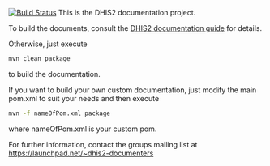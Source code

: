[![Build Status](https://travis-ci.org/dhis2/dhis2-docs.svg?branch=master)](https://travis-ci.org/dhis2/dhis2-docs)
This is the DHIS2 documentation project. 

To build the documents, consult the <a href="https://www.dhis2.org/doc/snapshot/en/implementer/dhis2_documentation_guide.pdf">DHIS2 documentation guide</a> for details. 

Otherwise, just execute
```bash
mvn clean package
```
to build the documentation.

If you want to build your own custom documentation, just modify the main pom.xml to suit your needs and then execute

```bash
mvn -f nameOfPom.xml package
```

where nameOfPom.xml is your custom pom.

For further information, contact the groups mailing list at
https://launchpad.net/~dhis2-documenters
